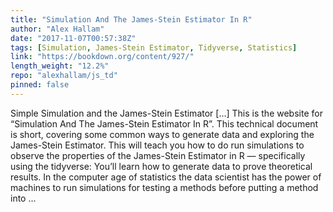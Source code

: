 ```yaml
---
title: "Simulation And The James-Stein Estimator In R"
author: "Alex Hallam"
date: "2017-11-07T00:57:38Z"
tags: [Simulation, James-Stein Estimator, Tidyverse, Statistics]
link: "https://bookdown.org/content/927/"
length_weight: "12.2%"
repo: "alexhallam/js_td"
pinned: false
---
```


Simple Simulation and the James-Stein Estimator [...] This is the website for “Simulation And The James-Stein Estimator In R”. This technical document is short, covering some common ways to generate data and exploring the James-Stein Estimator. This will teach you how to do run simulations to observe the properties of the James-Stein Estimator in R — specifically using the tidyverse:
You’ll learn how to generate data to prove theoretical results. In the computer age of statistics the data scientist has the power of machines to run simulations for testing a methods before putting a method into  ...
